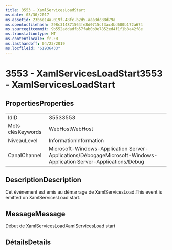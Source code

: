 ```yaml
---
title: 3553 - XamlServicesLoadStart
ms.date: 03/30/2017
ms.assetid: 23b6e14a-019f-48fc-b2d5-aaa3dc88d79a
ms.openlocfilehash: 298c314871564fe8d0715cf3ac4bd600b172a674
ms.sourcegitcommit: 9b552addadfb57fab0b9e7852ed4f1f1b8a42f8e
ms.translationtype: MT
ms.contentlocale: fr-FR
ms.lasthandoff: 04/23/2019
ms.locfileid: "61936433"
---
```

# <a name="3553---xamlservicesloadstart"></a><span data-ttu-id="7d826-102">3553 - XamlServicesLoadStart</span><span class="sxs-lookup"><span data-stu-id="7d826-102">3553 - XamlServicesLoadStart</span></span>
## <a name="properties"></a><span data-ttu-id="7d826-103">Properties</span><span class="sxs-lookup"><span data-stu-id="7d826-103">Properties</span></span>  
  
|||  
|-|-|  
|<span data-ttu-id="7d826-104">Id</span><span class="sxs-lookup"><span data-stu-id="7d826-104">ID</span></span>|<span data-ttu-id="7d826-105">3553</span><span class="sxs-lookup"><span data-stu-id="7d826-105">3553</span></span>|  
|<span data-ttu-id="7d826-106">Mots clés</span><span class="sxs-lookup"><span data-stu-id="7d826-106">Keywords</span></span>|<span data-ttu-id="7d826-107">WebHost</span><span class="sxs-lookup"><span data-stu-id="7d826-107">WebHost</span></span>|  
|<span data-ttu-id="7d826-108">Niveau</span><span class="sxs-lookup"><span data-stu-id="7d826-108">Level</span></span>|<span data-ttu-id="7d826-109">Information</span><span class="sxs-lookup"><span data-stu-id="7d826-109">Information</span></span>|  
|<span data-ttu-id="7d826-110">Canal</span><span class="sxs-lookup"><span data-stu-id="7d826-110">Channel</span></span>|<span data-ttu-id="7d826-111">Microsoft-Windows-Application Server-Applications/Débogage</span><span class="sxs-lookup"><span data-stu-id="7d826-111">Microsoft-Windows-Application Server-Applications/Debug</span></span>|  
  
## <a name="description"></a><span data-ttu-id="7d826-112">Description</span><span class="sxs-lookup"><span data-stu-id="7d826-112">Description</span></span>  
 <span data-ttu-id="7d826-113">Cet événement est émis au démarrage de XamlServicesLoad.</span><span class="sxs-lookup"><span data-stu-id="7d826-113">This event is emitted on XamlServicesLoad start.</span></span>  
  
## <a name="message"></a><span data-ttu-id="7d826-114">Message</span><span class="sxs-lookup"><span data-stu-id="7d826-114">Message</span></span>  
 <span data-ttu-id="7d826-115">Début de XamlServicesLoad</span><span class="sxs-lookup"><span data-stu-id="7d826-115">XamlServicesLoad start</span></span>  
  
## <a name="details"></a><span data-ttu-id="7d826-116">Détails</span><span class="sxs-lookup"><span data-stu-id="7d826-116">Details</span></span>
